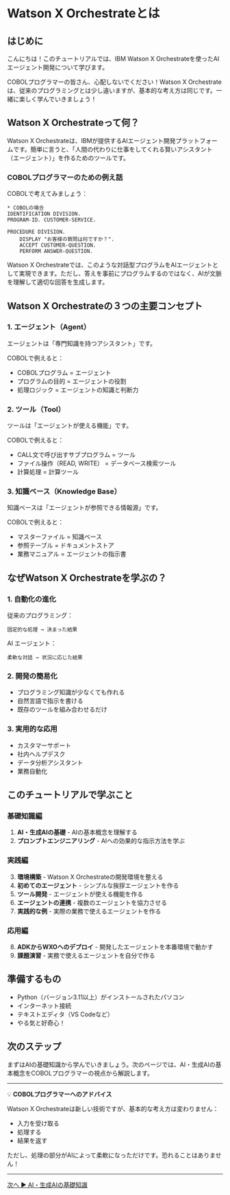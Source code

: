 # Watson X Orchestrateとは

## はじめに

こんにちは！このチュートリアルでは、IBM Watson X Orchestrateを使ったAIエージェント開発について学びます。

COBOLプログラマーの皆さん、心配しないでください！Watson X Orchestrateは、従来のプログラミングとは少し違いますが、基本的な考え方は同じです。一緒に楽しく学んでいきましょう！

## Watson X Orchestrateって何？

Watson X Orchestrateは、IBMが提供するAIエージェント開発プラットフォームです。簡単に言うと、「人間の代わりに仕事をしてくれる賢いアシスタント（エージェント）」を作るためのツールです。

### COBOLプログラマーのための例え話

COBOLで考えてみましょう：

```cobol
* COBOLの場合
IDENTIFICATION DIVISION.
PROGRAM-ID. CUSTOMER-SERVICE.

PROCEDURE DIVISION.
    DISPLAY "お客様の質問は何ですか？".
    ACCEPT CUSTOMER-QUESTION.
    PERFORM ANSWER-QUESTION.
```

Watson X Orchestrateでは、このような対話型プログラムをAIエージェントとして実現できます。ただし、答えを事前にプログラムするのではなく、AIが文脈を理解して適切な回答を生成します。

## Watson X Orchestrateの３つの主要コンセプト

### 1. エージェント（Agent）
エージェントは「専門知識を持つアシスタント」です。

COBOLで例えると：
- COBOLプログラム = エージェント
- プログラムの目的 = エージェントの役割
- 処理ロジック = エージェントの知識と判断力

### 2. ツール（Tool）
ツールは「エージェントが使える機能」です。

COBOLで例えると：
- CALL文で呼び出すサブプログラム = ツール
- ファイル操作（READ, WRITE） = データベース検索ツール
- 計算処理 = 計算ツール

### 3. 知識ベース（Knowledge Base）
知識ベースは「エージェントが参照できる情報源」です。

COBOLで例えると：
- マスターファイル = 知識ベース
- 参照テーブル = ドキュメントストア
- 業務マニュアル = エージェントの指示書

## なぜWatson X Orchestrateを学ぶの？

### 1. 自動化の進化
従来のプログラミング：
```
固定的な処理 → 決まった結果
```

AI エージェント：
```
柔軟な対話 → 状況に応じた結果
```

### 2. 開発の簡易化
- プログラミング知識が少なくても作れる
- 自然言語で指示を書ける
- 既存のツールを組み合わせるだけ

### 3. 実用的な応用
- カスタマーサポート
- 社内ヘルプデスク
- データ分析アシスタント
- 業務自動化

## このチュートリアルで学ぶこと

### 基礎知識編
1. **AI・生成AIの基礎** - AIの基本概念を理解する
2. **プロンプトエンジニアリング** - AIへの効果的な指示方法を学ぶ

### 実践編
3. **環境構築** - Watson X Orchestrateの開発環境を整える
4. **初めてのエージェント** - シンプルな挨拶エージェントを作る
5. **ツール開発** - エージェントが使える機能を作る
6. **エージェントの連携** - 複数のエージェントを協力させる
7. **実践的な例** - 実際の業務で使えるエージェントを作る

### 応用編
8. **ADKからWXOへのデプロイ** - 開発したエージェントを本番環境で動かす
9. **課題演習** - 実務で使えるエージェントを自分で作る

## 準備するもの

- Python（バージョン3.11以上）がインストールされたパソコン
- インターネット接続
- テキストエディタ（VS Codeなど）
- やる気と好奇心！

## 次のステップ

まずはAIの基礎知識から学んでいきましょう。次のページでは、AI・生成AIの基本概念をCOBOLプログラマーの視点から解説します。

---

💡 **COBOLプログラマーへのアドバイス**

Watson X Orchestrateは新しい技術ですが、基本的な考え方は変わりません：
- 入力を受け取る
- 処理する
- 結果を返す

ただし、処理の部分がAIによって柔軟になっただけです。恐れることはありません！

---

[次へ ▶ AI・生成AIの基礎知識](watsonx_ai_basics.md)